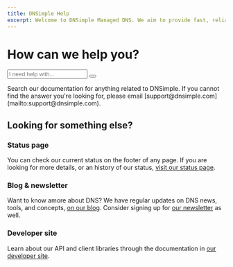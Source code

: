 ```yaml
---
title: DNSimple Help
excerpt: Welcome to DNSimple Managed DNS. We aim to provide fast, reliable, secure, and stable service for a very competitive price.
---
```


# How can we help you?

<div class="row">
  <div class="col-lg-6">
    <form action="https://www.google.com/search" class="js-search-form" method="get">
      <div class="input-group">
        <input type="search" name="q" value="" class="form-control search-query" placeholder="I need help with...">
        <input name="qq" type="hidden" value="">
        <span class="input-group-btn">
          <button type="submit" class="btn btn-default btn-input-search">
            <i class="fa fa-search"></i>
          </button>
        </span>
      </div>
    </form>
  </div>
</div>

<div class="l-island" markdown="1">
  Search our documentation for anything related to DNSimple. If you cannot find the answer you're looking for, please email [support@dnsimple.com](mailto:support@dnsimple.com).
</div>

## Looking for something else?

<h3><i class="fa fa-check"></i>Status page</h3>

You can check our current status on the footer of any page. If you are looking for more details, or an history of our status, [visit our status page](http://dnsimplestatus.com).

<h3><i class="fa fa-book"></i>Blog & newsletter</h3>

Want to know amore about DNS? We have regular updates on DNS news, tools, and concepts, [on our blog](https://blog.dnsimple.com). Consider signing up for [our newsletter](https://newsletter.dnsimple.com) as well.

<h3><i class="fa fa-code"></i>Developer site</h3>

Learn about our API and client libraries through the documentation in [our developer site](http://developer.dnsimple.com).
